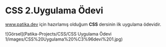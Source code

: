 # CSS 2.Uygulama Ödevi
www.patika.dev için hazırlamış olduğum **CSS** dersinin ilk uygulama ödevidir.

![Görsel](Patika-Projects/CSS/CSS Uygulama Ödevi 1/images/CSS%20Uygulama%20%C3%96devi%201.jpg)
